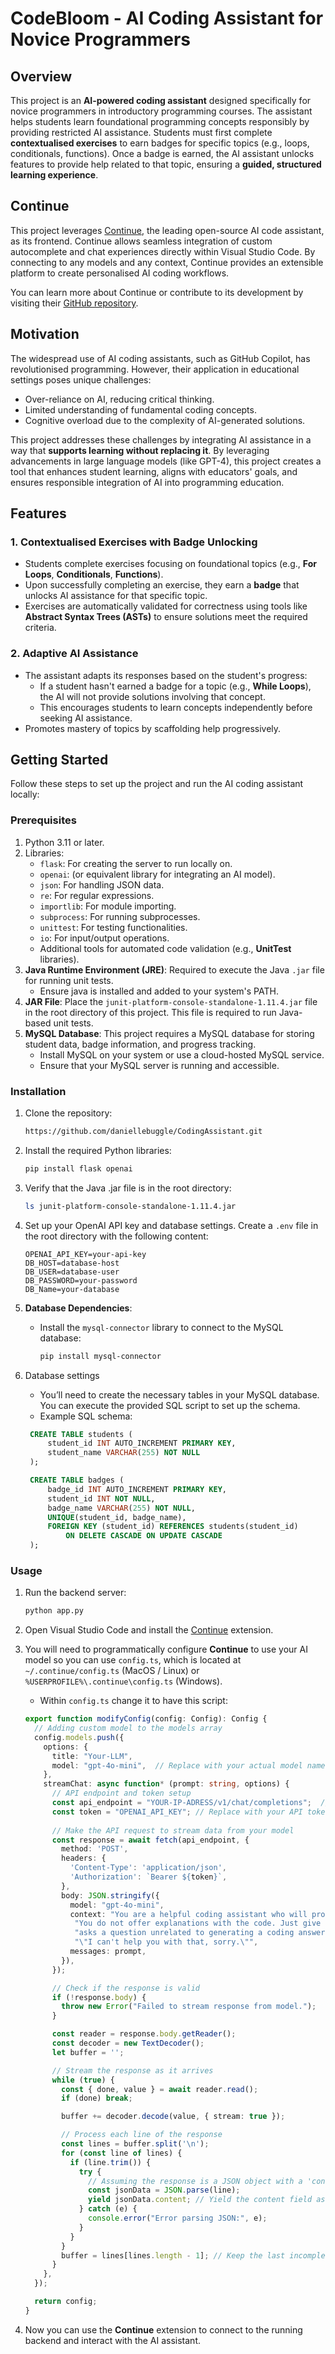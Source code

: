 # CodeBloom - AI Coding Assistant for Novice Programmers

## Overview

This project is an **AI-powered coding assistant** designed specifically for novice programmers in introductory 
programming courses. The assistant helps students learn foundational programming concepts responsibly by providing 
restricted  AI assistance. Students must first complete **contextualised exercises** to earn badges for specific 
topics (e.g., loops, conditionals, functions). Once a badge is earned, the AI assistant unlocks features to provide help related to that topic, ensuring a **guided, structured learning experience**.

## Continue

This project leverages [Continue](https://continue.dev/), the leading open-source AI code assistant, as its frontend. 
Continue allows seamless integration of custom autocomplete and chat experiences directly within Visual Studio Code. 
By connecting to any models and any context, Continue provides an extensible platform to create personalised AI coding
workflows.

You can learn more about Continue or contribute to its development by visiting their [GitHub repository](https://github.com/continuedev/continue).

## Motivation

The widespread use of AI coding assistants, such as GitHub Copilot, has revolutionised programming. However, their application in educational settings poses unique challenges:

- Over-reliance on AI, reducing critical thinking.
- Limited understanding of fundamental coding concepts.
- Cognitive overload due to the complexity of AI-generated solutions.

This project addresses these challenges by integrating AI assistance in a way that **supports learning without replacing it**. By leveraging advancements in large language models (like GPT-4), this project creates a tool that enhances student learning, aligns with educators' goals, and ensures responsible integration of AI into programming education.

## Features

### 1. **Contextualised Exercises with Badge Unlocking**

- Students complete exercises focusing on foundational topics (e.g., **For Loops**, **Conditionals**, **Functions**).
- Upon successfully completing an exercise, they earn a **badge** that unlocks AI assistance for that specific topic.
- Exercises are automatically validated for correctness using tools like **Abstract Syntax Trees (ASTs)** to ensure solutions meet the required criteria.

### 2. **Adaptive AI Assistance**

- The assistant adapts its responses based on the student's progress:
  - If a student hasn't earned a badge for a topic (e.g., **While Loops**), the AI will not provide solutions involving that concept.
  - This encourages students to learn concepts independently before seeking AI assistance.
- Promotes mastery of topics by scaffolding help progressively.




## Getting Started
Follow these steps to set up the project and run the AI coding assistant locally:
### Prerequisites

1. Python 3.11 or later.
2. Libraries:
   - `flask`: For creating the server to run locally on.
   - `openai`: (or equivalent library for integrating an AI model).
   - `json`: For handling JSON data.
   - `re`: For regular expressions.
   - `importlib`: For module importing. 
   - `subprocess`: For running subprocesses. 
   - `unittest`: For testing functionalities. 
   - `io`: For input/output operations.
   - Additional tools for automated code validation (e.g., **UnitTest** libraries).
3. **Java Runtime Environment (JRE)**: Required to execute the Java `.jar` file for running unit tests. 
   - Ensure java is installed and added to your system's PATH. 
4. **JAR File**: Place the `junit-platform-console-standalone-1.11.4.jar` file in the root directory of this project. 
This file is required to run Java-based unit tests.
5. **MySQL Database**: This project requires a MySQL database for storing student data, badge information, and progress tracking. 
   - Install MySQL on your system or use a cloud-hosted MySQL service. 
   - Ensure that your MySQL server is running and accessible.
### Installation

1. Clone the repository:

   ```bash
   https://github.com/daniellebuggle/CodingAssistant.git

2. Install the required Python libraries:

    ```bash
   pip install flask openai

3. Verify that the Java .jar file is in the root directory:
    
    ```bash
   ls junit-platform-console-standalone-1.11.4.jar
   
4. Set up your OpenAI API key and database settings. Create a `.env` file in the root directory with the following content:

    ```
   OPENAI_API_KEY=your-api-key
   DB_HOST=database-host
   DB_USER=database-user
   DB_PASSWORD=your-password
   DB_Name=your-database
   ```
5. **Database Dependencies**:
   - Install the `mysql-connector` library to connect to the MySQL database:
     ```bash
     pip install mysql-connector
     ```
6. Database settings
   - You’ll need to create the necessary tables in your MySQL database. You can execute the provided SQL script to set up the schema.
   - Example SQL schema:
   ```sql
    CREATE TABLE students (
        student_id INT AUTO_INCREMENT PRIMARY KEY,
        student_name VARCHAR(255) NOT NULL
    );

    CREATE TABLE badges (
        badge_id INT AUTO_INCREMENT PRIMARY KEY,
        student_id INT NOT NULL,
        badge_name VARCHAR(255) NOT NULL,
        UNIQUE(student_id, badge_name),
        FOREIGN KEY (student_id) REFERENCES students(student_id)
            ON DELETE CASCADE ON UPDATE CASCADE
    );
   ```

### Usage
1. Run the backend server:
   ```bash
   python app.py
   ```

2. Open Visual Studio Code and install the [Continue](https://continue.dev/) extension.
3. You will need to programmatically configure **Continue** to use your AI model so you can use `config.ts`, which is 
located at `~/.continue/config.ts` (MacOS / Linux) or `%USERPROFILE%\.continue\config.ts` (Windows).
   - Within `config.ts` change it to have this script:
   ```typescript
   export function modifyConfig(config: Config): Config {
     // Adding custom model to the models array
     config.models.push({
       options: {
         title: "Your-LLM",
         model: "gpt-4o-mini",  // Replace with your actual model name
       },
       streamChat: async function* (prompt: string, options) {
         // API endpoint and token setup
         const api_endpoint = "YOUR-IP-ADRESS/v1/chat/completions";  // Replace with your API endpoint
         const token = "OPENAI_API_KEY"; // Replace with your API token
         
         // Make the API request to stream data from your model
         const response = await fetch(api_endpoint, {
           method: 'POST',
           headers: {
             'Content-Type': 'application/json',
             'Authorization': `Bearer ${token}`,
           },
           body: JSON.stringify({
             model: "gpt-4o-mini",  
             context: "You are a helpful coding assistant who will provide code answers to the user. " +
              "You do not offer explanations with the code. Just give a code answer. If the user " +
              "asks a question unrelated to generating a coding answer, respond by telling the user, " +
              "\"I can't help you with that, sorry.\"",
             messages: prompt,
           }),
         });
   
         // Check if the response is valid
         if (!response.body) {
           throw new Error("Failed to stream response from model.");
         }
   
         const reader = response.body.getReader();
         const decoder = new TextDecoder();
         let buffer = '';
   
         // Stream the response as it arrives
         while (true) {
           const { done, value } = await reader.read();
           if (done) break;
   
           buffer += decoder.decode(value, { stream: true });
   
           // Process each line of the response
           const lines = buffer.split('\n');
           for (const line of lines) {
             if (line.trim()) {
               try {
                 // Assuming the response is a JSON object with a 'content' field
                 const jsonData = JSON.parse(line);
                 yield jsonData.content; // Yield the content field as part of the stream
               } catch (e) {
                 console.error("Error parsing JSON:", e);
               }
             }
           }
           buffer = lines[lines.length - 1]; // Keep the last incomplete chunk
         }
       },
     });
   
     return config;
   }

4. Now you can use the **Continue** extension to connect to the running backend and interact with the AI assistant.